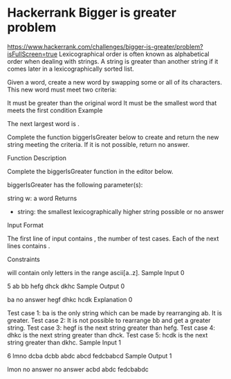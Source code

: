# Hackerrank Bigger is greater problem
https://www.hackerrank.com/challenges/bigger-is-greater/problem?isFullScreen=true
Lexicographical order is often known as alphabetical order when dealing with strings. A string is greater than another string if it comes later in a lexicographically sorted list.

Given a word, create a new word by swapping some or all of its characters. This new word must meet two criteria:

It must be greater than the original word
It must be the smallest word that meets the first condition
Example

The next largest word is .

Complete the function biggerIsGreater below to create and return the new string meeting the criteria. If it is not possible, return no answer.

Function Description

Complete the biggerIsGreater function in the editor below.

biggerIsGreater has the following parameter(s):

string w: a word
Returns
- string: the smallest lexicographically higher string possible or no answer

Input Format

The first line of input contains , the number of test cases.
Each of the next  lines contains .

Constraints

 will contain only letters in the range ascii[a..z].
Sample Input 0

5
ab
bb
hefg
dhck
dkhc
Sample Output 0

ba
no answer
hegf
dhkc
hcdk
Explanation 0

Test case 1:
ba is the only string which can be made by rearranging ab. It is greater.
Test case 2:
It is not possible to rearrange bb and get a greater string.
Test case 3:
hegf is the next string greater than hefg.
Test case 4:
dhkc is the next string greater than dhck.
Test case 5:
hcdk is the next string greater than dkhc.
Sample Input 1

6
lmno
dcba
dcbb
abdc
abcd
fedcbabcd
Sample Output 1

lmon
no answer
no answer
acbd
abdc
fedcbabdc
